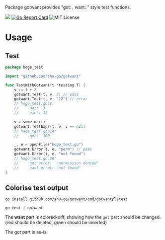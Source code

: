 Package gotwant provides "got: , want: " style test functions.

[![](https://godoc.org/github.com/shu-go/gotwant?status.svg)](https://godoc.org/github.com/shu-go/gotwant)
[![Go Report Card](https://goreportcard.com/badge/github.com/shu-go/gotwant)](https://goreportcard.com/report/github.com/shu-go/gotwant)
![MIT License](https://img.shields.io/badge/License-MIT-blue)

# Usage

## Test

```go
package hoge_test

import "github.com/shu-go/gotwant"

func TestWithGotwant(t *testing.T) {
    v := 1 + 2
    gotwant.Test(t, v, 3) // pass
    gotwant.Test(t, v, "12") // error
    // hoge_test.go:8:
    //     got:  3
    //     want: 12

    v = somefunc()
    gotwant.TestExpr(t, v, v == nil)
    // hoge_test.go:14:
    //     got:  100

    _, e = openFile("hoge_test.go")
    gotwant.Error(t, e, "perm") // pass
    gotwant.Error(t, e, "not found")
    // hoge_test.go:20:
    //     got error:  "permission denied"
    //     want error: "not found"
}
```

## Colorise test output

```
go install github.com/shu-go/gotwant/cmd/gotwant@latest
```

```
go test | gotwant
```

The **want** part is colored-diff, showing how the `got` part should be changed. (red should be deleted, green should be inserted)

The got part is as-is.
